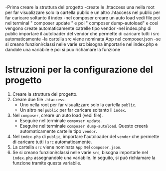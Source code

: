 -Prima creare la struttura del progetto
-create le .htaccess una nella root per far visualizzare solo la cartella public e un altro .htaccess nel public per far caricare soltanto il index
-nel composer creare un auto load vedi file poi nel terminal " composer update " e poi " composer dump-autoload" e cosi vengono create automaticamente catrelle tipo vendor
-nel index.php di public importare il autoloader del vendor che permette di caricare tutti i src automaticamente
-la cartella src viene nominata App nel composer.json
-se si creano funzioni/classi nelle varie src bisogna importarle nel index.php e dandole una variabile e poi si puo richamare la funzione 

# Istruzioni per la configurazione del progetto

1. Creare la struttura del progetto.
2. Creare due file `.htaccess`:
   - Uno nella root per far visualizzare solo la cartella `public`.
   - Un altro nel `public` per far caricare soltanto il `index`.
3. Nel `composer`, creare un auto load (vedi file).
   - Eseguire nel terminale `composer update`.
   - Eseguire nel terminale `composer dump-autoload`. Questo creerà automaticamente cartelle tipo `vendor`.
4. Nel `index.php` di `public`, importare l'autoloader del `vendor` che permette di caricare tutti i `src` automaticamente.
5. La cartella `src` viene nominata `App` nel `composer.json`.
6. Se si creano funzioni/classi nelle varie `src`, bisogna importarle nel `index.php` assegnandole una variabile. In seguito, si può richiamare la funzione tramite questa variabile.